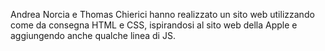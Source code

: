 Andrea Norcia e Thomas Chierici hanno realizzato un sito web utilizzando come da consegna HTML e CSS, ispirandosi al sito web della Apple e aggiungendo anche qualche linea di JS.
